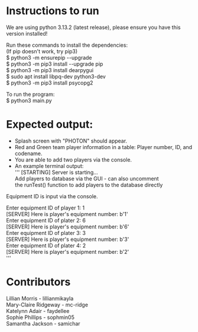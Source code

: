 # Instructions to run
We are using python 3.13.2 (latest release), please ensure you have this version installed!


Run these commands to install the dependencies:  
(If pip doesn't work, try pip3)  
$ python3 -m ensurepip --upgrade  
$ python3 -m pip3 install --upgrade pip  
$ python3 -m pip3 install dearpygui  
$ sudo apt install libpq-dev python3-dev  
$ python3 -m pip3 install psycopg2  
  
To run the program:  
$ python3 main.py  
  
# Expected output:  
  
- Splash screen with "PHOTON" should appear.  
- Red and Green team player information in a table: Player number, ID, and codename.  
- You are able to add two players via the console.  
- An example terminal output:  
'''
[STARTING] Server is starting...  
Add players to database via the GUI - can also uncomment  
the runTest() function to add players to the database directly  
  
Equipment ID is input via the console.  
  
Enter equipment ID of player 1: 1  
[SERVER] Here is player's equipment number: b'1'  
Enter equipment ID of plater 2: 6  
[SERVER] Here is player's equipment number: b'6'  
Enter equipment ID of plater 3: 3  
[SERVER] Here is player's equipment number: b'3'  
Enter equipment ID of plater 4: 2  
[SERVER] Here is player's equipment number: b'2'  
''' 
# Contributors  
Lillian Morris - lillianmikayla  
Mary-Claire Ridgeway - mc-ridge  
Katelynn Adair - faydellee  
Sophie Phillips - sophmin05  
Samantha Jackson - samichar  
